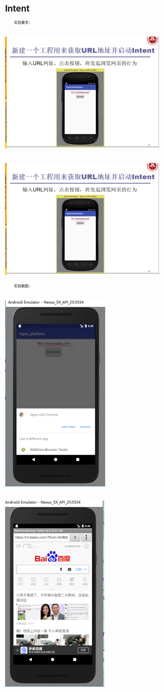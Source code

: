 #		Intent
		实验要求:
#  ![Image text](https://raw.githubusercontent.com/luoyijie123/lyj/master/Android实验三_Intent/Mywebview/image/require1.PNG)
#  ![Image text](https://raw.githubusercontent.com/luoyijie123/lyj/master/Android实验三_Intent/Mywebview/image/require1.PNG)
		实验截图:
#  ![Image text](https://raw.githubusercontent.com/luoyijie123/lyj/master/Android实验三_Intent/Mywebview/image/run1.PNG)
#  ![Image text](https://raw.githubusercontent.com/luoyijie123/lyj/master/Android实验三_Intent/Mywebview/image/run2.PNG)
		

